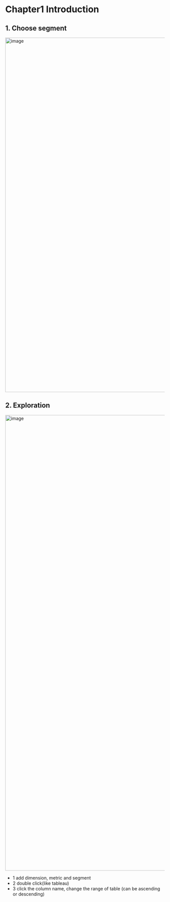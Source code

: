 # Chapter1 Introduction 

## 1. Choose segment
<img width="1115" alt="image" src="https://user-images.githubusercontent.com/105503216/205820781-ac3a6a85-9470-4987-8603-394a52cf3155.png">

## 2. Exploration
<img width="1433" alt="image" src="https://user-images.githubusercontent.com/105503216/228533170-626ba69b-2fe0-49ca-80bf-abef63ff5a54.png">

- 1 add dimension, metric and segment
- 2 double click(like tableau) 
- 3 click the column name, change the range of table (can be ascending or descending)
